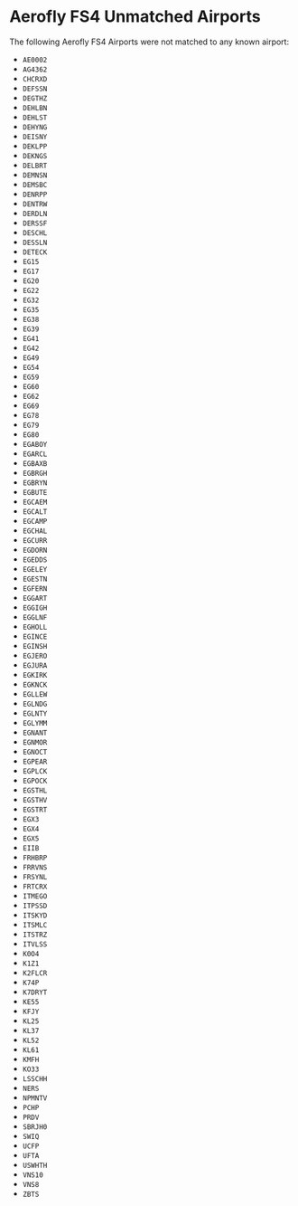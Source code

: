 # Aerofly FS4 Unmatched Airports

The following Aerofly FS4 Airports were not matched to any known airport:

- `AE0002`
- `AG4362`
- `CHCRXD`
- `DEFSSN`
- `DEGTHZ`
- `DEHLBN`
- `DEHLST`
- `DEHYNG`
- `DEISNY`
- `DEKLPP`
- `DEKNGS`
- `DELBRT`
- `DEMNSN`
- `DEMSBC`
- `DENRPP`
- `DENTRW`
- `DERDLN`
- `DERSSF`
- `DESCHL`
- `DESSLN`
- `DETECK`
- `EG15`
- `EG17`
- `EG20`
- `EG22`
- `EG32`
- `EG35`
- `EG38`
- `EG39`
- `EG41`
- `EG42`
- `EG49`
- `EG54`
- `EG59`
- `EG60`
- `EG62`
- `EG69`
- `EG78`
- `EG79`
- `EG80`
- `EGABOY`
- `EGARCL`
- `EGBAXB`
- `EGBRGH`
- `EGBRYN`
- `EGBUTE`
- `EGCAEM`
- `EGCALT`
- `EGCAMP`
- `EGCHAL`
- `EGCURR`
- `EGDORN`
- `EGEDDS`
- `EGELEY`
- `EGESTN`
- `EGFERN`
- `EGGART`
- `EGGIGH`
- `EGGLNF`
- `EGHOLL`
- `EGINCE`
- `EGINSH`
- `EGJERO`
- `EGJURA`
- `EGKIRK`
- `EGKNCK`
- `EGLLEW`
- `EGLNDG`
- `EGLNTY`
- `EGLYMM`
- `EGNANT`
- `EGNMOR`
- `EGNOCT`
- `EGPEAR`
- `EGPLCK`
- `EGPOCK`
- `EGSTHL`
- `EGSTHV`
- `EGSTRT`
- `EGX3`
- `EGX4`
- `EGX5`
- `EIIB`
- `FRHBRP`
- `FRRVNS`
- `FRSYNL`
- `FRTCRX`
- `ITMEGO`
- `ITPSSD`
- `ITSKYD`
- `ITSMLC`
- `ITSTRZ`
- `ITVLSS`
- `K0O4`
- `K1Z1`
- `K2FLCR`
- `K74P`
- `K7DRYT`
- `KE55`
- `KFJY`
- `KL25`
- `KL37`
- `KL52`
- `KL61`
- `KMFH`
- `KO33`
- `LSSCHH`
- `NERS`
- `NPMNTV`
- `PCHP`
- `PRDV`
- `SBRJH0`
- `SWIQ`
- `UCFP`
- `UFTA`
- `USWHTH`
- `VNS10`
- `VNS8`
- `ZBTS`
